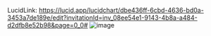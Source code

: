 LucidLink: https://lucid.app/lucidchart/dbe436ff-6cbd-4636-bd0a-3453a7de189e/edit?invitationId=inv_08ee54e1-9143-4b8a-a484-d2dfb8e52b98&page=0_0#
![image](https://github.com/user-attachments/assets/c7fe31b1-69be-43f8-8951-f9508ccde623)
